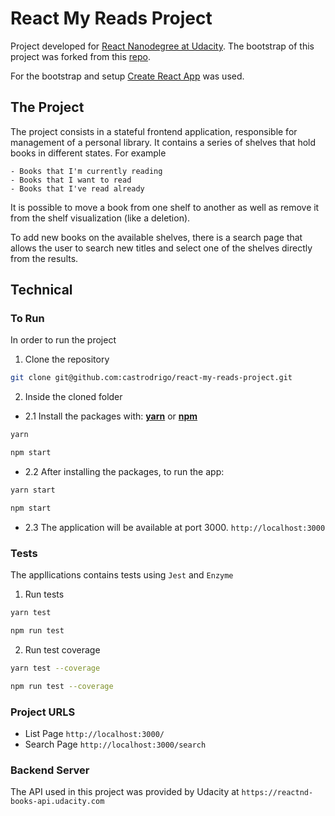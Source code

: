 # React My Reads Project

Project developed for [React Nanodegree at Udacity](https://eu.udacity.com/course/react-nanodegree--nd019).
The bootstrap of this project was forked from this [repo](https://github.com/udacity/reactnd-project-myreads-starter).

For the bootstrap and setup [Create React App](https://github.com/facebookincubator/create-react-app) was used.

## The Project

The project consists in a stateful frontend application, responsible for management of a personal library.
It contains a series of shelves that hold books in different states. For example

```
- Books that I'm currently reading
- Books that I want to read
- Books that I've read already
```

It is possible to move a book from one shelf to another as well as remove it from the shelf visualization (like a deletion).

To add new books on the available shelves, there is a search page that allows the user to search new titles and select one of the shelves directly from the results.

## Technical

### To Run

In order to run the project

1. Clone the repository

```bash
git clone git@github.com:castrodrigo/react-my-reads-project.git
```

2. Inside the cloned folder

- 2.1 Install the packages with: **[yarn](https://yarnpkg.com/lang/en/)** or **[npm](https://www.npmjs.com/)**

```bash
yarn
```

```bash
npm start
```

- 2.2 After installing the packages, to run the app:

```bash
yarn start
```

```bash
npm start
```

- 2.3 The application will be available at port 3000. `http://localhost:3000`

### Tests

The appllications contains tests using `Jest` and `Enzyme`

1. Run tests

```bash
yarn test
```

```bash
npm run test
```

2. Run test coverage

```bash
yarn test --coverage
```

```bash
npm run test --coverage
```

### Project URLS

- List Page `http://localhost:3000/`
- Search Page `http://localhost:3000/search`

### Backend Server

The API used in this project was provided by Udacity at `https://reactnd-books-api.udacity.com`

